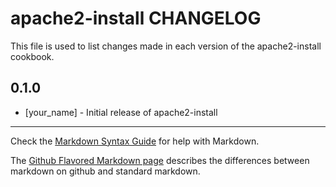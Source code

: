 apache2-install CHANGELOG
=========================

This file is used to list changes made in each version of the apache2-install cookbook.

0.1.0
-----
- [your_name] - Initial release of apache2-install

- - -
Check the [Markdown Syntax Guide](http://daringfireball.net/projects/markdown/syntax) for help with Markdown.

The [Github Flavored Markdown page](http://github.github.com/github-flavored-markdown/) describes the differences between markdown on github and standard markdown.
